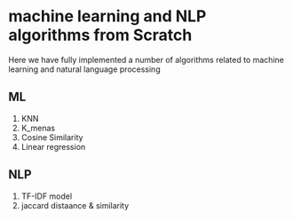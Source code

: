 # machine learning  and NLP algorithms from Scratch

Here we have fully implemented a number of algorithms related to machine learning and natural language processing
## ML
1.  KNN
2.  K_menas
3.  Cosine Similarity
4.  Linear regression

## NLP

1.  TF-IDF model
2.  jaccard distaance & similarity
